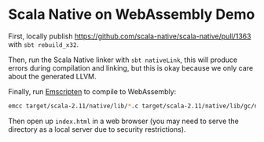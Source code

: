 # Scala Native on WebAssembly Demo
First, locally publish https://github.com/scala-native/scala-native/pull/1363 with `sbt rebuild_x32`.

Then, run the Scala Native linker with `sbt nativeLink`, this will produce errors during compilation and linking, but this is okay because we only care about the generated LLVM.

Finally, run [Emscripten](https://kripken.github.io/emscripten-site/index.html) to compile to WebAssembly:

```bash
emcc target/scala-2.11/native/lib/*.c target/scala-2.11/native/lib/gc/none/**.c target/scala-2.11/native/lib/*.cpp target/scala-2.11/native/*.ll -s WASM=1 -s ALLOW_MEMORY_GROWTH=1 -s ERROR_ON_UNDEFINED_SYMBOLS=0 -o index.html
```

Then open up `index.html` in a web browser (you may need to serve the directory as a local server due to security restrictions).
